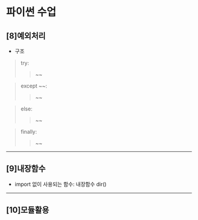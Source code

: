 # 파이썬 수업

## [8]예외처리

* 구조
> try:
>>~~

>except ~~:
>>~~

>else:
>>~~

>finally:
>>~~

---

## [9]내장함수

* import 없이 사용되는 함수: 내장함수 dir()


---

## [10]모듈활용
